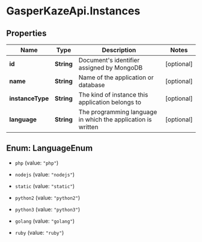 # GasperKazeApi.Instances

## Properties

Name | Type | Description | Notes
------------ | ------------- | ------------- | -------------
**id** | **String** | Document&#39;s identifier assigned by MongoDB | [optional] 
**name** | **String** | Name of the application or database | [optional] 
**instanceType** | **String** | The kind of instance this application belongs to | [optional] 
**language** | **String** | The programming language in which the application is written | [optional] 



## Enum: LanguageEnum


* `php` (value: `"php"`)

* `nodejs` (value: `"nodejs"`)

* `static` (value: `"static"`)

* `python2` (value: `"python2"`)

* `python3` (value: `"python3"`)

* `golang` (value: `"golang"`)

* `ruby` (value: `"ruby"`)




